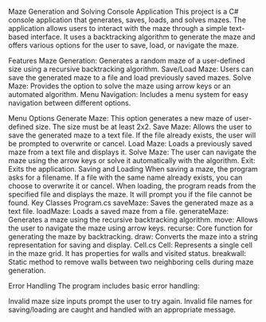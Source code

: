 Maze Generation and Solving Console Application
This project is a C# console application that generates, saves, loads, and solves mazes. The application allows users to interact with the maze through a simple text-based interface. It uses a backtracking algorithm to generate the maze and offers various options for the user to save, load, or navigate the maze.

Features
Maze Generation: Generates a random maze of a user-defined size using a recursive backtracking algorithm.
Save/Load Maze: Users can save the generated maze to a file and load previously saved mazes.
Solve Maze: Provides the option to solve the maze using arrow keys or an automated algorithm.
Menu Navigation: Includes a menu system for easy navigation between different options.

Menu Options
Generate Maze: This option generates a new maze of user-defined size. The size must be at least 2x2.
Save Maze: Allows the user to save the generated maze to a text file. If the file already exists, the user will be prompted to overwrite or cancel.
Load Maze: Loads a previously saved maze from a text file and displays it.
Solve Maze: The user can navigate the maze using the arrow keys or solve it automatically with the algorithm.
Exit: Exits the application.
Saving and Loading
When saving a maze, the program asks for a filename. If a file with the same name already exists, you can choose to overwrite it or cancel.
When loading, the program reads from the specified file and displays the maze. It will prompt you if the file cannot be found.
Key Classes
Program.cs
saveMaze: Saves the generated maze as a text file.
loadMaze: Loads a saved maze from a file.
generateMaze: Generates a maze using the recursive backtracking algorithm.
move: Allows the user to navigate the maze using arrow keys.
recurse: Core function for generating the maze by backtracking.
draw: Converts the maze into a string representation for saving and display.
Cell.cs
Cell: Represents a single cell in the maze grid. It has properties for walls and visited status.
breakwall: Static method to remove walls between two neighboring cells during maze generation.

Error Handling
The program includes basic error handling:

Invalid maze size inputs prompt the user to try again.
Invalid file names for saving/loading are caught and handled with an appropriate message.
